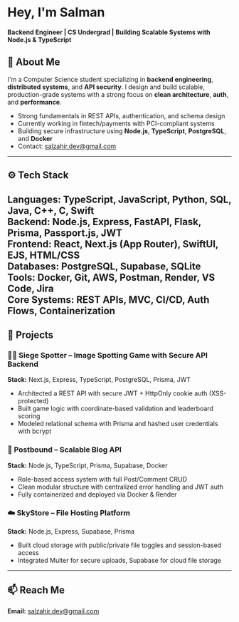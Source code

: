 # Hey, I'm Salman  
**Backend Engineer | CS Undergrad | Building Scalable Systems with Node.js & TypeScript**

## 🚀 About Me  
I'm a Computer Science student specializing in **backend engineering**, **distributed systems**, and **API security**. I design and build scalable, production-grade systems with a strong focus on **clean architecture**, **auth**, and **performance**.

- Strong fundamentals in REST APIs, authentication, and schema design  
- Currently working in fintech/payments with PCI-compliant systems  
- Building secure infrastructure using **Node.js**, **TypeScript**, **PostgreSQL**, and **Docker**  
- Contact: [salzahir.dev@gmail.com](mailto:salzahir.dev@gmail.com)

---

## ⚙️ Tech Stack

**Languages:** TypeScript, JavaScript, Python, SQL, Java, C++, C, Swift  
**Backend:** Node.js, Express, FastAPI, Flask, Prisma, Passport.js, JWT  
**Frontend:** React, Next.js (App Router), SwiftUI, EJS, HTML/CSS  
**Databases:** PostgreSQL, Supabase, SQLite  
**Tools:** Docker, Git, AWS, Postman, Render, VS Code, Jira  
**Core Systems:** REST APIs, MVC, CI/CD, Auth Flows, Containerization
---

## 🧠 Projects

### 🕵️‍♂️ Siege Spotter – Image Spotting Game with Secure API Backend  
**Stack:** Next.js, Express, TypeScript, PostgreSQL, Prisma, JWT  
- Architected a REST API with secure JWT + HttpOnly cookie auth (XSS-protected)  
- Built game logic with coordinate-based validation and leaderboard scoring  
- Modeled relational schema with Prisma and hashed user credentials with bcrypt

### 📝 Postbound – Scalable Blog API  
**Stack:** Node.js, TypeScript, Prisma, Supabase, Docker  
- Role-based access system with full Post/Comment CRUD  
- Clean modular structure with centralized error handling and JWT auth  
- Fully containerized and deployed via Docker & Render

### ☁️ SkyStore – File Hosting Platform  
**Stack:** Node.js, Express, Supabase, Prisma  
- Built cloud storage with public/private file toggles and session-based access  
- Integrated Multer for secure uploads, Supabase for cloud file storage

---

## 📫 Reach Me  
**Email:** [salzahir.dev@gmail.com](mailto:salzahir.dev@gmail.com)  
